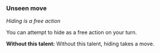 
### Unseen move

_Hiding is a free action_

You can attempt to hide as a free action on your turn.

**Without this talent:**
Without this talent, hiding takes a move.
